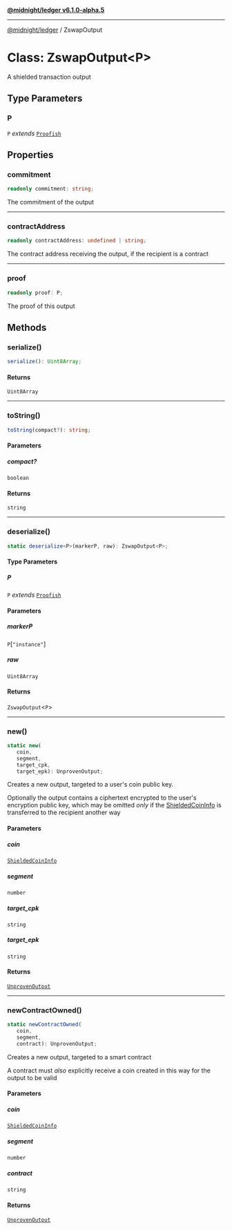 [**@midnight/ledger v6.1.0-alpha.5**](../README.md)

***

[@midnight/ledger](../globals.md) / ZswapOutput

# Class: ZswapOutput\<P\>

A shielded transaction output

## Type Parameters

### P

`P` *extends* [`Proofish`](../type-aliases/Proofish.md)

## Properties

### commitment

```ts
readonly commitment: string;
```

The commitment of the output

***

### contractAddress

```ts
readonly contractAddress: undefined | string;
```

The contract address receiving the output, if the recipient is a contract

***

### proof

```ts
readonly proof: P;
```

The proof of this output

## Methods

### serialize()

```ts
serialize(): Uint8Array;
```

#### Returns

`Uint8Array`

***

### toString()

```ts
toString(compact?): string;
```

#### Parameters

##### compact?

`boolean`

#### Returns

`string`

***

### deserialize()

```ts
static deserialize<P>(markerP, raw): ZswapOutput<P>;
```

#### Type Parameters

##### P

`P` *extends* [`Proofish`](../type-aliases/Proofish.md)

#### Parameters

##### markerP

`P`\[`"instance"`\]

##### raw

`Uint8Array`

#### Returns

`ZswapOutput`\<`P`\>

***

### new()

```ts
static new(
   coin, 
   segment, 
   target_cpk, 
   target_epk): UnprovenOutput;
```

Creates a new output, targeted to a user's coin public key.

Optionally the output contains a ciphertext encrypted to the user's
encryption public key, which may be omitted *only* if the [ShieldedCoinInfo](../type-aliases/ShieldedCoinInfo.md)
is transferred to the recipient another way

#### Parameters

##### coin

[`ShieldedCoinInfo`](../type-aliases/ShieldedCoinInfo.md)

##### segment

`number`

##### target\_cpk

`string`

##### target\_epk

`string`

#### Returns

[`UnprovenOutput`](../type-aliases/UnprovenOutput.md)

***

### newContractOwned()

```ts
static newContractOwned(
   coin, 
   segment, 
   contract): UnprovenOutput;
```

Creates a new output, targeted to a smart contract

A contract must *also* explicitly receive a coin created in this way for
the output to be valid

#### Parameters

##### coin

[`ShieldedCoinInfo`](../type-aliases/ShieldedCoinInfo.md)

##### segment

`number`

##### contract

`string`

#### Returns

[`UnprovenOutput`](../type-aliases/UnprovenOutput.md)
